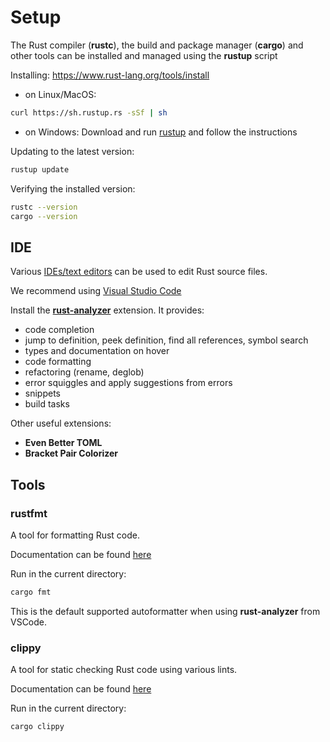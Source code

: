 # Setup

The Rust compiler (**rustc**), the build and package manager (**cargo**) and other tools can be installed and managed using the **rustup** script

Installing: https://www.rust-lang.org/tools/install

- on Linux/MacOS:

```bash
curl https://sh.rustup.rs -sSf | sh
```

- on Windows: Download and run [rustup](https://win.rustup.rs) and follow the instructions

Updating to the latest version:

```bash
rustup update
```

Verifying the installed version:

```bash
rustc --version
cargo --version
```

## IDE

Various [IDEs/text editors](https://areweideyet.com/) can be used to edit Rust source files.

We recommend using [Visual Studio Code](https://code.visualstudio.com/)

Install the [**rust-analyzer**](https://marketplace.visualstudio.com/items?itemName=rust-lang.rust-analyzer) extension. It provides:

- code completion
- jump to definition, peek definition, find all references, symbol search
- types and documentation on hover
- code formatting
- refactoring (rename, deglob)
- error squiggles and apply suggestions from errors
- snippets
- build tasks

Other useful extensions:

- **Even Better TOML**
- **Bracket Pair Colorizer**

## Tools

### rustfmt

A tool for formatting Rust code.

Documentation can be found [here](https://github.com/rust-lang/rustfmt)

Run in the current directory:

```bash
cargo fmt
```

This is the default supported autoformatter when using **rust-analyzer** from VSCode.

### clippy

A tool for static checking Rust code using various lints.

Documentation can be found [here](https://github.com/rust-lang/rust-clippy)

Run in the current directory:

```bash
cargo clippy
```
